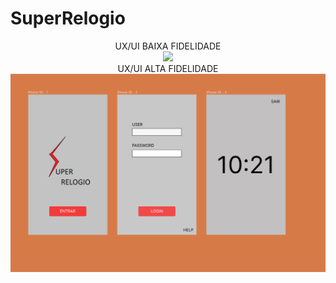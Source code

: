 # SuperRelogio

<center>
  UX/UI BAIXA FIDELIDADE
</center>

<center>
  <img src="baixa.jpg">
</center>


<center>
  UX/UI ALTA FIDELIDADE
</center>

<center>
  <img src="superrelogio.png">
</center>
